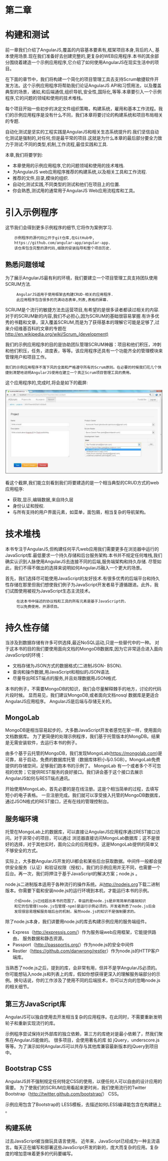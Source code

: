 第二章
====
构建和测试
===


前一章我们介绍了AngularJS,覆盖的内容基本要素有,框架项目本身,背后的人,
基本使用场景.现在我们准备好去创建完整的,更复杂的WEB应用程序.本书的其余部分围绕着建造一个示例应用程序,它介绍了如何使用AngularJS在现实生活中的项目。

在下面的章节中，我们将构建一个简化的项目管理工具去支持Scrum敏捷软件开发方法。这个示例应用程序将帮助我们论证AngularJS API和习惯用法，以及覆盖典型的场景，诸如,和后端通信,组织导航,安全性,国际化,等等.本章要引入一个示例程序,它的问题的领域和使用的技术堆栈。

每个项目开始一些初步的决定文件组织策略，构建系统，雇用和基本工作流程。我们的示例应用程序是没有什么不同，我们本章将要讨论的构建系统和项目布局相关的专题.

自动化测试是坚实的工程实践是AngularJS和相关生态系统提升的.我们坚信自动化测试是强制的,对任何,但是最平常的项目.这就是为什么本章的最后部分要全力致力于测试:不同的类型,机制,工作流程,最佳实践和工具.

本章,我们将要学到:

*	本章使用的示例应用程序,它的问题领域和使用的技术堆栈.
*	为AngularJS web应用程序推荐的构建系统,以及相关工具和工作流程.
*	推荐的文件,目录,模块的组织.
*	自动化测试实践,不同类型的测试和他们在项目上的位置.
*	你会熟悉,测试用的通常用于AngularJS Web应用流程库和工具。

引入示例程序
===
这节我们会得到更多示例程序的细节,它将作为案例学习.

	    示例程序的源代码公开于git仓库,在GitHub中,
	    https://github.com/angular-app/angular-app.
	    该仓库包含完整的源代码,细致的安装指导和整个项目历史.
	   
	   
熟悉问题领域
---
为了展示AngularJS最有利的环境，我们要建立一个项目管理工具支持团队使用SCRUM方法.

		 AngularJS适用于使用框架去构建CRUD-相关的应用程序.
		 此应用程序包含很多的充满动态表单,列表,表格的屏幕.
		 

SCRUM是个流行的敏捷方法去运营项目,有希望的是很多读者都读过相关的内容.
对于的SCRUM新的内容,我们不必担心,因为SCRUM的基础很容易掌握.有许多优秀的书籍和文章，深入覆盖SCRUM,而是为了获得基本的理解它可能是足够了,过来介绍维基百科的文章的专题在<http://en.wikipedia.org/wiki/Scrum_(development)>

我们的示例应用程序的目的是协助团队管理SCRUM神器：项目和他们积压，冲刺和他们积压，任务，进度表，等等。该应用程序还具有一个功能齐全的管理模块来管理用户和项目工作。

	我们的示例应用程序不落下风的全面和严格遵守所有的Scrum原则。在必要的时候我们花几个快捷到清楚地说明AngularJS使用在建立一个真正Scrum项目管理工具的费用。
	
这个应用程序的,完成时,将会是如下的截屏:

![image](./images/2-1.jpg)	

看这个截屏,我们能立刻看到我们将要建造的是一个相当典型的CRUD方式的web应用程序:

*	获取,显示,编辑数据,来自持久层
*	身份认证和授权.
*	与所有支持的用户界面元素，如菜单，面包屑，相当复杂的导航架构。

技术堆栈
===
本书专注于AngularJS,但构建任何平凡web应用我们需要更多在浏览器中运行的JavaScript库.最低要求一个持久存储和后台服务架构.本书并不规定任何堆栈,我们确实认识到人脉使用AngularJS去连接不同的后端,服务端架构和持久存储.
尽管如此，我们不得不做出的选择来说明如何AngularJS融入一个更大的场景。

首先，我们选择尽可能使用JavaScript的友好技术.有很多优秀的后端平台和持久性存储在那里但我们想使我们例子为JavaScript开发者易于遵循跟进。此外，我们试图使用被视为JavaScript生态主流技术。
		  
		 在这本书中描述的协议栈和工具的所有元素是基于JavaScript的，
		 可以免费使用，开源项目。
		 
持久性存储
===
当涉及到数据存储有许多可供选择,最近NoSQL运动,只是一些替代中的一种。
对于这本书的目的我们要使用面向文档的MongoDB数据库,因为它非常适合进入面向JavaScript的环境：

*	文档存储为JSON方式的数据格式(二进制JSON- BSON).
*	查询和操作数据,用JavaScript和相似的JSON语法.
*	尽量导出REST端点的服务,并且处理数据用JSON格式.

本书的例子，不需要MongoDB的知识，我们会尽量解释棘手的地方，讨论的代码片段时候。
显而易见，我们建议MongoDB,或者面向文档nosql 数据库是更适合AngularJS应用程序。
AngularJS是后端与存储无关的。

MongoLab
---
MongoDB是相当容易起步的，大多数JavaScript开发者感觉在家一样，使用面向文档数据库。
为了更简便的处理示例程序，我们基于托管版本的MongDB。结果是无需安装软件，去运行本书的例子。

由多个基于云托管的MongoDB，我们发现MongoLab(<https://mongolab.com>)是可靠，易于启动，免费的数据库托管（数据库体积小与0.5GB）。MongoLab免费提供的存储空间，足够我们跑本书的示例了。
MongoLab 有一个或者多个不可忽视的优势；它提供REST服务的良好接口。我们讲会基于这个接口去展示AngularJS如何与REST端点通讯。

开始使用MongoLab，首先必要的是在线注册。这是个相当简单的过程，去填写短小的电子表格。
一旦注册完成。我们就可以享受接入托管的MongoDB数据库，通过JSON格式的REST接口，还有在线的管理控制台。

服务端环境
----
托管在MongoLab上的数据库，可以直接让AngularJS应用程序通过REST接口访问。对于非常小的项目，可以通过
浏览器直接访问MongoLab数据库；这不是很好的选择，对于其他实时，面向公众的应用程序。这是MongoLab提供的简单又不够安全的方式。

实际上，大多数AngularJS开发的UI都会和某些后台获取数据。中间件一般都会提供安全服务（认证）和验证权限（授权）。我们的示例应用并无不同，也需要一个后台。再一次，我们将押注于基于JavaScript的解决方案；node.js 。

node.js二进制版本适用于各种流行的操作系统。从<http://nodejs.org>下载二进制版本。你需要下载和安装node.js的运行环境到本机，才能运行本书的示例。

		介绍node.js已经超出本书的范围了。幸运的是node.js是非常简单的基础知识
		和它的包管理(node.js包管理-npm)是运行示例必须的。开发者熟悉了node.js后会
		发现很容易理解服务端后台的机制，虽然node.js的知识不是强制要求的。

除了node.js本身，我们讲要用node.js的库去构建示例应用的服务端组件。

*	Express（<http://expressjs.com/>）作为服务端web应用框架，它能提供路由，
	服务数据和静态资源。
*	Passport（<http://passportjs.org/>）作为node.js的安全中间件
*	Restler（<https://github.com/danwrong/restler>）作为node.js的HTTP客户端库。

当熟悉了node.js之后，提到的库，会非常有用，但并不是学AngularJS必须的。你可能想钻入node.js和列表上的库，假如你想获得更深入的理解服务端部分的示例。换句话说，你的工作涉及了使用不同的后端技术，你可以方向的忽略node.js的相关细节。

第三方JavaScript库
----
AngularJS可以独自使用去开发相当复杂的应用程序。在此同时，不需要重新发明轮子和重新实现流行的库。

示例程序尝试保持对外部库的独立依赖，第三方的库绝对是最小依赖了，然我们聚焦在AngularJS能做的。
很多项目，会使用著名的库 如 jQuery，underscore.js 等等。为了演示如何AngularJS可以共存与其他库兼容最新版本的jQuery到项目中。

Bootstrap CSS
---
AngularJS并不强制规定任何特定CSS的使用，以便任何人可以自由的设计应用的需要。
为了使我们的SCRUM应用看起来更时尚，我们使用流行的Twitter Bootstrap（<http://twitter.github.com/bootstrap/>） CSS。

示例应用包含了Bootstrap的 LESS模板，去描述如何LESS编译能包含在构建链上 。


构建系统
---

过去JavaScript被当做玩具语言使用。
近年来，JavaScript已经成为一种主流语言。每天正在编写和部署这些JavaScript开发的新的，庞大而复杂的应用。复杂度的增加意味着更多的代码要编写。
